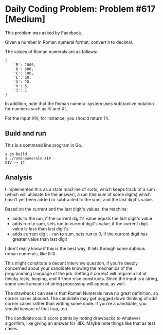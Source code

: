 # Daily Coding Problem: Problem #617 [Medium]

This problem was asked by Facebook.

Given a number in Roman numeral format, convert it to decimal.

The values of Roman numerals are as follows:

    {
        'M': 1000,
        'D': 500,
        'C': 100,
        'L': 50,
        'X': 10,
        'V': 5,
        'I': 1
    }

In addition, note that the Roman numeral system uses subtractive notation for numbers such as IV and XL.

For the input XIV, for instance, you should return 14.

## Build and run

This is a command line program in Go.

    $ go build .
    $ ./romannumerals XIV
    XIV -> 14

## Analysis

I implemented this as a state machine of sorts,
which keeps track of a sum (which will ultimate be the answer),
a run (the sum of some digits) which hasn't yet been added  or subtracted to the sum,
and the last digit's value.

Based on the current and the last digit's values,
the machine:

* adds to the run, if the current digit's value equals the last digit's value
* adds run to sum, sets run to current digit's value, if the current digit value is less than last digit's
* adds current digit - run to sum, sets run to 0, if the current digit has greater value than last digit

I don't really know if this is the best way.
It lets through some dubious roman numerals, like IIIIX.

This might constitute a decent interview question,
if you're deeply concerned about your candidate knowing the mechanics
of the programming language of the job.
Getting it correct will require a lot of finicky tests, looping,
and if-then-else constructs.
Since the input is a string, some small amount of string processing will appear, as well.

The drawback I can see is that Roman Numerals have no great definition,
so corner cases abound.
The candidate may get bogged down thinking of odd corner cases
rather than writing some code.
If you're a candidate,
you should beware of that trap, too.

The candidate could score points by noting drawbacks to whatever algorithm,
like giving an answer for IIIIX.
Maybe note things like that as test cases.

